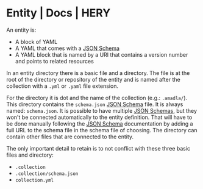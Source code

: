 # Entity | Docs | HERY
An entity is:
- A block of YAML
- A YAML that comes with a [JSON Schema](https://json-schema.org/)
- A YAML block that is named by a URI that contains a version number and points to related resources

In an entity directory there is a basic file and a directory. The file is at the root of the directory or repository of
the entity and is named after the collection with a `.yml` or `.yaml` file extension.

For the directory it is dot and the name of the collection (e.g.: `.amadla/`). This directory contains the `schema.json`
[JSON Schema](https://json-schema.org/) file. It is always named: `schema.json`. It is possible to have multiple
[JSON Schemas](https://json-schema.org/), but they won't be connected automatically to the entity definition. That will
have to be done manually following the [JSON Schema](https://json-schema.org/) documentation by adding a full URL to 
the schema file in the schema file of choosing. The directory can contain other files that are connected to the entity.

The only important detail to retain is to not conflict with these three basic files and directory: 
- `.collection`
- `.collection/schema.json`
- `collection.yml`